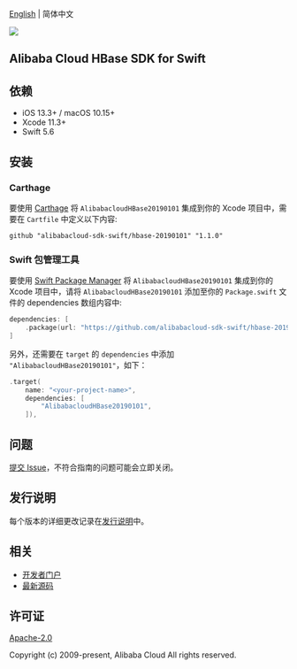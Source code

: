 [English](README.md) | 简体中文

![](https://aliyunsdk-pages.alicdn.com/icons/AlibabaCloud.svg)

## Alibaba Cloud HBase SDK for Swift

## 依赖

- iOS 13.3+ / macOS 10.15+
- Xcode 11.3+
- Swift 5.6

## 安装

### Carthage

要使用 [Carthage](https://github.com/Carthage/Carthage) 将 `AlibabacloudHBase20190101` 集成到你的 Xcode 项目中，需要在 `Cartfile` 中定义以下内容:

```ogdl
github "alibabacloud-sdk-swift/hbase-20190101" "1.1.0"
```

### Swift 包管理工具

要使用 [Swift Package Manager](https://swift.org/package-manager/) 将 `AlibabacloudHBase20190101` 集成到你的 Xcode 项目中，请将 `AlibabacloudHBase20190101` 添加至你的 `Package.swift` 文件的 dependencies 数组内容中:

```swift
dependencies: [
    .package(url: "https://github.com/alibabacloud-sdk-swift/hbase-20190101.git", from: "1.1.0")
]
```

另外，还需要在 `target` 的 `dependencies` 中添加 `"AlibabacloudHBase20190101"`，如下：

```swift
.target(
    name: "<your-project-name>",
    dependencies: [
        "AlibabacloudHBase20190101",
    ]),
```

## 问题

[提交 Issue](https://github.com/alibabacloud-sdk-swift/hbase-20190101/issues/new)，不符合指南的问题可能会立即关闭。

## 发行说明

每个版本的详细更改记录在[发行说明](./ChangeLog.txt)中。

## 相关

* [开发者门户](https://next.api.aliyun.com/home)
* [最新源码](https://github.com/alibabacloud-sdk-swift/hbase-20190101)

## 许可证

[Apache-2.0](http://www.apache.org/licenses/LICENSE-2.0)

Copyright (c) 2009-present, Alibaba Cloud All rights reserved.
